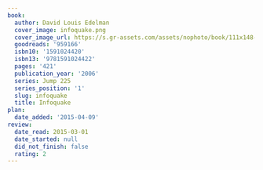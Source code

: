 ```yaml
---
book:
  author: David Louis Edelman
  cover_image: infoquake.png
  cover_image_url: https://s.gr-assets.com/assets/nophoto/book/111x148-bcc042a9c91a29c1d680899eff700a03.png
  goodreads: '959166'
  isbn10: '1591024420'
  isbn13: '9781591024422'
  pages: '421'
  publication_year: '2006'
  series: Jump 225
  series_position: '1'
  slug: infoquake
  title: Infoquake
plan:
  date_added: '2015-04-09'
review:
  date_read: 2015-03-01
  date_started: null
  did_not_finish: false
  rating: 2
---
```

